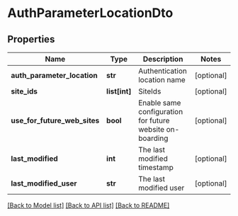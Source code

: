 # AuthParameterLocationDto

## Properties
Name | Type | Description | Notes
------------ | ------------- | ------------- | -------------
**auth_parameter_location** | **str** | Authentication location name | [optional] 
**site_ids** | **list[int]** | SiteIds | [optional] 
**use_for_future_web_sites** | **bool** | Enable same configuration for future website on-boarding | [optional] 
**last_modified** | **int** | The last modified timestamp | [optional] 
**last_modified_user** | **str** | The last modified user | [optional] 

[[Back to Model list]](../README.md#documentation-for-models) [[Back to API list]](../README.md#documentation-for-api-endpoints) [[Back to README]](../README.md)

